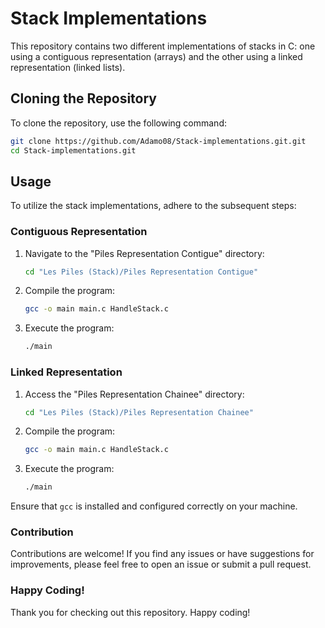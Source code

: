 # Stack Implementations

This repository contains two different implementations of stacks in C: one using a contiguous representation (arrays) and the other using a linked representation (linked lists).

## Cloning the Repository

To clone the repository, use the following command:

```bash
git clone https://github.com/Adamo08/Stack-implementations.git.git
cd Stack-implementations.git
```


## Usage

To utilize the stack implementations, adhere to the subsequent steps:

### Contiguous Representation
1. Navigate to the "Piles Representation Contigue" directory:
   ```bash
   cd "Les Piles (Stack)/Piles Representation Contigue"
   ```
2. Compile the program:
   ```bash
   gcc -o main main.c HandleStack.c
   ```
3. Execute the program:
   ```bash
   ./main
   ```

### Linked Representation
1. Access the "Piles Representation Chainee" directory:
   ```bash
   cd "Les Piles (Stack)/Piles Representation Chainee"
   ```
2. Compile the program:
   ```bash
   gcc -o main main.c HandleStack.c
   ```
3. Execute the program:
   ```bash
   ./main
   ```

Ensure that `gcc` is installed and configured correctly on your machine.

### Contribution
Contributions are welcome! If you find any issues or have suggestions for improvements, please feel free to open an issue or submit a pull request.

### Happy Coding!
Thank you for checking out this repository. Happy coding!
